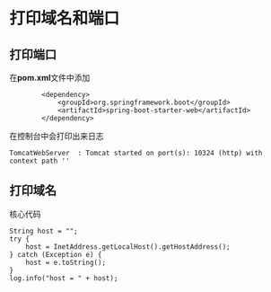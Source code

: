 # 打印域名和端口

## 打印端口
在**pom.xml**文件中添加
```
        <dependency>
            <groupId>org.springframework.boot</groupId>
            <artifactId>spring-boot-starter-web</artifactId>
        </dependency>
```
在控制台中会打印出来日志
```
TomcatWebServer  : Tomcat started on port(s): 10324 (http) with context path ''
```

## 打印域名
核心代码
```
String host = "";
try {
    host = InetAddress.getLocalHost().getHostAddress();
} catch (Exception e) {
    host = e.toString();
}
log.info("host = " + host);
```
